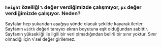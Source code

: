 ### `height` özelliği `%` değer verdiğimizde çalışmıyor, `px` değer verdiğimizde çalışıyor. Neden?
Sayfalar hep yukarıdan aşağıya yönde olacak şekilde kayarak ilerler. Sayfanın `width` değeri tarayıcı ekran boyutuna eşit olduğundan sabittir. Sayfanın yüksekliği ile ilgili bir veri olmadığından belirli bir sınır yoktur. Sınır olmadığı için `%`'sel değer girilemez.